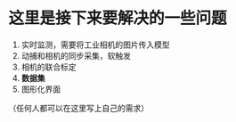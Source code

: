 # 这里是接下来要解决的一些问题
1. 实时监测，需要将工业相机的图片传入模型
2. 动捕和相机的同步采集，软触发
3. 相机的联合标定
4. **数据集**　
5. 图形化界面

（任何人都可以在这里写上自己的需求）